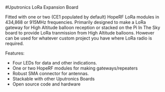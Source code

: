 <!--
---
name: Uputronics LoRa Expansion Board
class: board
type: Radio
formfactor: HAT
manufacturer: Uputronics
description: LoRa Radio board for Raspberry Pi
url: http://www.pi-in-the-sky.com/
buy: https://store.uputronics.com/index.php?route=product/product&path=61&product_id=68
github: https://github.com/piinthesky
schematic: https://github.com/PiInTheSky/pits-hardware/blob/master/PiLoraGatewayV2.5.pdf
image: 'uputronics-lora.png'
pincount: 40
eeprom: no
power:
  '1':
ground:
  '6':
  '9':
  '14':
  '20':
  '25':
  '30':
  '34':
  '39':
pin:
  '18':
    mode: CE0/DIO5
  '22':
    mode: CE0/DIO0
  '24':
    mode: CE0/NSS
  '26':
    mode: CE1/NSS
  '32':
    name: CE1/DIO5
  '36':
    name: CE1/DIO0
  '40':
    name: CE1/DATA LED
  '19':
    name: MOSI
  '21':
    name: MISO
  '23':
    name: SCLK
  '29':
    name: CE0/DATA LED
  '31':
    name: LAN LED
  '33':
    name: INTERNET LED
-->
#Uputronics LoRa Expansion Board

Fitted with one or two (CE1 populated by default) HopeRF LoRa modules in 434,868 or 915MHz frequencies. 
Primarily designed to make a LoRa gateway for High Altitude balloon reception or stacked on the Pi In The Sky board to provide LoRa tranmission from High Altitude balloons. 
However can be used for whatever custom project you have where LoRa radio is required.

Features: 

* Four LEDs for data and other indications. 
* One or two HopeRF modules for making gateways/repeaters 
* Robust SMA connector for antennas. 
* Stackable with other Uputronics Boards 
* Open source code and hardware
